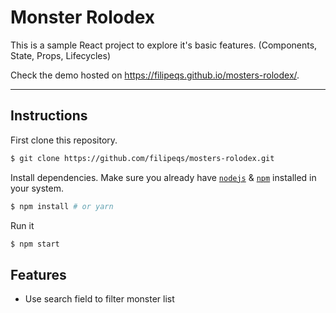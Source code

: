 # Monster Rolodex

This is a sample React project to explore it's basic features.
(Components, State, Props, Lifecycles)

Check the demo hosted on https://filipeqs.github.io/mosters-rolodex/.

---

## Instructions

First clone this repository.
```bash
$ git clone https://github.com/filipeqs/mosters-rolodex.git
```

Install dependencies. Make sure you already have [`nodejs`](https://nodejs.org/en/) & [`npm`](https://www.npmjs.com/) installed in your system.
```bash
$ npm install # or yarn
```

Run it
```bash
$ npm start
```


## Features

- Use search field to filter monster list
